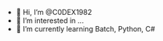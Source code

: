 - 👋 Hi, I’m @C0DEX1982
- 👀 I’m interested in ...
- 🌱 I’m currently learning Batch, Python, C#

<!---
C0DEX1982/C0DEX1982 is a ✨ special ✨ repository because its `README.md` (this file) appears on your GitHub profile.
You can click the Preview link to take a look at your changes.
--->
